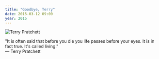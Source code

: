 ```yaml
---
title: "Goodbye, Terry"
date: 2015-03-12 09:00
year: 2015
---
```

<p><img src="{{'/files/2015/03/terry-pratchett.jpg' | relative_url}}" alt="Terry Pratchett" /></p>
<p>
"It is often said that before you die you life passes before your eyes.  It is in fact true.  It's called living."
<br/>
&mdash; Terry Pratchett
</p>
